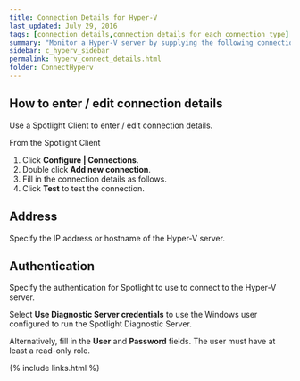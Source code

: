 ```yaml
---
title: Connection Details for Hyper-V
last_updated: July 29, 2016
tags: [connection_details,connection_details_for_each_connection_type]
summary: "Monitor a Hyper-V server by supplying the following connection details to Spotlight."
sidebar: c_hyperv_sidebar
permalink: hyperv_connect_details.html
folder: ConnectHyperv
---
```



## How to enter / edit connection details

Use a Spotlight Client to enter / edit connection details.

From the Spotlight Client

1.  Click **Configure \| Connections**.
2.  Double click **Add new connection**.
3.  Fill in the connection details as follows.
4.  Click **Test** to test the connection.


## Address

Specify the IP address or hostname of the Hyper-V server.


## Authentication

Specify the authentication for Spotlight to use to connect to the Hyper-V server.

Select **Use Diagnostic Server credentials** to use the Windows user configured to run the Spotlight Diagnostic Server.

Alternatively, fill in the **User** and **Password** fields. The user must have at least a read-only role.


{% include links.html %}
